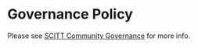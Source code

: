 # Governance Policy

Please see [SCITT Community Governance](https://github.com/scitt-community/.github/blob/main/GOVERNANCE.md) for more info.
